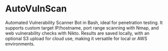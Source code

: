 # AutoVulnScan
Automated Vulnerability Scanner Bot in Bash, ideal for penetration testing. It supports custom target IP/hostname, port range scanning with Nmap, and web vulnerability checks with Nikto. Results are saved locally, with an optional S3 upload for cloud use, making it versatile for local or AWS environments.
